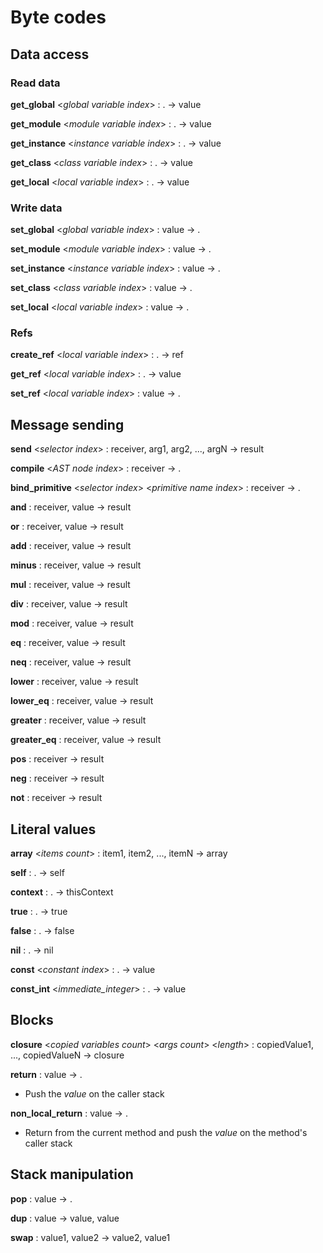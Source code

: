 # Byte codes

## Data access

### Read data
**get_global** <*global variable index*> : . -> value

**get_module** <*module variable index*> : . -> value

**get_instance** <*instance variable index*> : . -> value

**get_class** <*class variable index*> : . -> value

**get_local** <*local variable index*> : . -> value

### Write data
**set_global** <*global variable index*> : value -> . 

**set_module** <*module variable index*> : value -> . 

**set_instance** <*instance variable index*> : value -> . 

**set_class** <*class variable index*> : value -> . 

**set_local** <*local variable index*> : value -> . 

### Refs
**create_ref** <*local variable index*> : . -> ref

**get_ref** <*local variable index*> : . -> value

**set_ref** <*local variable index*> : value -> .

## Message sending
**send** <*selector index*> : receiver, arg1, arg2, ..., argN -> result

**compile** <*AST node index*> : receiver -> .

**bind_primitive** <*selector index*> <*primitive name index*> : receiver -> .

**and** : receiver, value -> result

**or** : receiver, value -> result

**add** : receiver, value -> result

**minus** : receiver, value -> result

**mul** : receiver, value -> result

**div** : receiver, value -> result

**mod** : receiver, value -> result

**eq** : receiver, value -> result

**neq** : receiver, value -> result

**lower** : receiver, value -> result

**lower_eq** : receiver, value -> result

**greater** : receiver, value -> result

**greater_eq** : receiver, value -> result

**pos** : receiver -> result

**neg** : receiver -> result

**not** : receiver -> result

## Literal values
**array** <*items count*> : item1, item2, ..., itemN -> array

**self** : . -> self

**context** : . -> thisContext

**true** : . -> true

**false** : . -> false

**nil** : . -> nil

**const** <*constant index*> : . -> value

**const_int** <*immediate_integer*> : . -> value

## Blocks
**closure** <*copied variables count*> <*args count*> <*length*> : copiedValue1, ..., copiedValueN -> closure

**return** : value -> .
- Push the *value* on the caller stack

**non_local_return** : value -> .
- Return from the current method and push the *value* on the 
  method's caller stack

## Stack manipulation
**pop** : value -> .

**dup** : value -> value, value

**swap** : value1, value2 -> value2, value1
